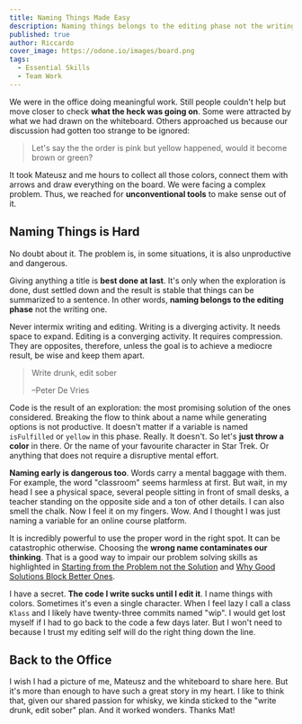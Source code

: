```yaml
---
title: Naming Things Made Easy
description: Naming things belongs to the editing phase not the writing one. Doing it too early is unproductive and dangerous. Here's why and how to fix it easily.
published: true
author: Riccardo
cover_image: https://odone.io/images/board.png
tags:
  - Essential Skills
  - Team Work
---
```


We were in the office doing meaningful work. Still people couldn't help but move closer to check **what the heck was going on**. Some were attracted by what we had drawn on the whiteboard. Others approached us because our discussion had gotten too strange to be ignored:

> Let's say the the order is pink but yellow happened, would it become brown or green?

It took Mateusz and me hours to collect all those colors, connect them with arrows and draw everything on the board. We were facing a complex problem. Thus, we reached for **unconventional tools** to make sense out of it.

## Naming Things is Hard

No doubt about it. The problem is, in some situations, it is also unproductive and dangerous.

Giving anything a title is **best done at last**. It's only when the exploration is done, dust settled down and the result is stable that things can be summarized to a sentence. In other words, **naming belongs to the editing phase** not the writing one.

Never intermix writing and editing. Writing is a diverging activity. It needs space to expand. Editing is a converging activity. It requires compression. They are opposites, therefore, unless the goal is to achieve a mediocre result, be wise and keep them apart.

> Write drunk, edit sober
>
> –Peter De Vries

Code is the result of an exploration: the most promising solution of the ones considered. Breaking the flow to think about a name while generating options is not productive. It doesn't matter if a variable is named `isFulfilled` or `yellow` in this phase. Really. It doesn't. So let's **just throw a color** in there. Or the name of your favourite character in Star Trek. Or anything that does not require a disruptive mental effort.

**Naming early is dangerous too**. Words carry a mental baggage with them. For example, the word "classroom" seems harmless at first. But wait, in my head I see a physical space, several people sitting in front of small desks, a teacher standing on the opposite side and a ton of other details. I can also smell the chalk. Now I feel it on my fingers. Wow. And I thought I was just naming a variable for an online course platform.

It is incredibly powerful to use the proper word in the right spot. It can be catastrophic otherwise. Choosing the **wrong name contaminates our thinking**. That is a good way to impair our problem solving skills as highlighted in [Starting from the Problem not the Solution](https://odone.io/posts/2020-06-19-starting-from-the-problem-not-the-solution.html) and [Why Good Solutions Block Better Ones](https://odone.io/posts/2020-06-26-why-good-solutions-block-better-ones.html).

I have a secret. **The code I write sucks until I edit it**. I name things with colors. Sometimes it's even a single character. When I feel lazy I call a class `Klass` and I likely have twenty-three commits named "wip". I would get lost myself if I had to go back to the code a few days later. But I won't need to because I trust my editing self will do the right thing down the line.

## Back to the Office

I wish I had a picture of me, Mateusz and the whiteboard to share here. But it's more than enough to have such a great story in my heart. I like to think that, given our shared passion for whisky, we kinda sticked to the "write drunk, edit sober" plan. And it worked wonders. Thanks Mat!
